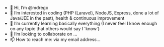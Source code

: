 - 👋 Hi, I’m @mdrego
- 👀 I’m interested in coding (PHP (Laravel), NodeJS, Express, done a lot of Java/JEE in the past), health & continuous improvement
- 🌱 I’m currently learning basically everything (I never feel I know enough on any topic that others would say I 'know')
- 💞️ I’m looking to collaborate on ...
- 📫 How to reach me: via my email address...

<!---
mdrego/mdrego is a ✨ special ✨ repository because its `README.md` (this file) appears on your GitHub profile.
You can click the Preview link to take a look at your changes.
--->
